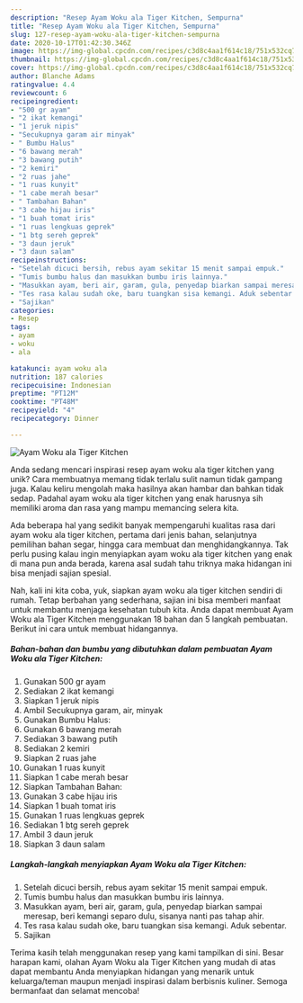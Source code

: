 ```yaml
---
description: "Resep Ayam Woku ala Tiger Kitchen, Sempurna"
title: "Resep Ayam Woku ala Tiger Kitchen, Sempurna"
slug: 127-resep-ayam-woku-ala-tiger-kitchen-sempurna
date: 2020-10-17T01:42:30.346Z
image: https://img-global.cpcdn.com/recipes/c3d8c4aa1f614c18/751x532cq70/ayam-woku-ala-tiger-kitchen-foto-resep-utama.jpg
thumbnail: https://img-global.cpcdn.com/recipes/c3d8c4aa1f614c18/751x532cq70/ayam-woku-ala-tiger-kitchen-foto-resep-utama.jpg
cover: https://img-global.cpcdn.com/recipes/c3d8c4aa1f614c18/751x532cq70/ayam-woku-ala-tiger-kitchen-foto-resep-utama.jpg
author: Blanche Adams
ratingvalue: 4.4
reviewcount: 6
recipeingredient:
- "500 gr ayam"
- "2 ikat kemangi"
- "1 jeruk nipis"
- "Secukupnya garam air minyak"
- " Bumbu Halus"
- "6 bawang merah"
- "3 bawang putih"
- "2 kemiri"
- "2 ruas jahe"
- "1 ruas kunyit"
- "1 cabe merah besar"
- " Tambahan Bahan"
- "3 cabe hijau iris"
- "1 buah tomat iris"
- "1 ruas lengkuas geprek"
- "1 btg sereh geprek"
- "3 daun jeruk"
- "3 daun salam"
recipeinstructions:
- "Setelah dicuci bersih, rebus ayam sekitar 15 menit sampai empuk."
- "Tumis bumbu halus dan masukkan bumbu iris lainnya."
- "Masukkan ayam, beri air, garam, gula, penyedap biarkan sampai meresap, beri kemangi separo dulu, sisanya nanti pas tahap ahir."
- "Tes rasa kalau sudah oke, baru tuangkan sisa kemangi. Aduk sebentar."
- "Sajikan"
categories:
- Resep
tags:
- ayam
- woku
- ala

katakunci: ayam woku ala 
nutrition: 187 calories
recipecuisine: Indonesian
preptime: "PT12M"
cooktime: "PT48M"
recipeyield: "4"
recipecategory: Dinner

---
```



![Ayam Woku ala Tiger Kitchen](https://img-global.cpcdn.com/recipes/c3d8c4aa1f614c18/751x532cq70/ayam-woku-ala-tiger-kitchen-foto-resep-utama.jpg)

Anda sedang mencari inspirasi resep ayam woku ala tiger kitchen yang unik? Cara membuatnya memang tidak terlalu sulit namun tidak gampang juga. Kalau keliru mengolah maka hasilnya akan hambar dan bahkan tidak sedap. Padahal ayam woku ala tiger kitchen yang enak harusnya sih memiliki aroma dan rasa yang mampu memancing selera kita.

Ada beberapa hal yang sedikit banyak mempengaruhi kualitas rasa dari ayam woku ala tiger kitchen, pertama dari jenis bahan, selanjutnya pemilihan bahan segar, hingga cara membuat dan menghidangkannya. Tak perlu pusing kalau ingin menyiapkan ayam woku ala tiger kitchen yang enak di mana pun anda berada, karena asal sudah tahu triknya maka hidangan ini bisa menjadi sajian spesial.




Nah, kali ini kita coba, yuk, siapkan ayam woku ala tiger kitchen sendiri di rumah. Tetap berbahan yang sederhana, sajian ini bisa memberi manfaat untuk membantu menjaga kesehatan tubuh kita. Anda dapat membuat Ayam Woku ala Tiger Kitchen menggunakan 18 bahan dan 5 langkah pembuatan. Berikut ini cara untuk membuat hidangannya.

<!--inarticleads1-->

##### Bahan-bahan dan bumbu yang dibutuhkan dalam pembuatan Ayam Woku ala Tiger Kitchen:

1. Gunakan 500 gr ayam
1. Sediakan 2 ikat kemangi
1. Siapkan 1 jeruk nipis
1. Ambil Secukupnya garam, air, minyak
1. Gunakan  Bumbu Halus:
1. Gunakan 6 bawang merah
1. Sediakan 3 bawang putih
1. Sediakan 2 kemiri
1. Siapkan 2 ruas jahe
1. Gunakan 1 ruas kunyit
1. Siapkan 1 cabe merah besar
1. Siapkan  Tambahan Bahan:
1. Gunakan 3 cabe hijau iris
1. Siapkan 1 buah tomat iris
1. Gunakan 1 ruas lengkuas geprek
1. Sediakan 1 btg sereh geprek
1. Ambil 3 daun jeruk
1. Siapkan 3 daun salam




<!--inarticleads2-->

##### Langkah-langkah menyiapkan Ayam Woku ala Tiger Kitchen:

1. Setelah dicuci bersih, rebus ayam sekitar 15 menit sampai empuk.
1. Tumis bumbu halus dan masukkan bumbu iris lainnya.
1. Masukkan ayam, beri air, garam, gula, penyedap biarkan sampai meresap, beri kemangi separo dulu, sisanya nanti pas tahap ahir.
1. Tes rasa kalau sudah oke, baru tuangkan sisa kemangi. Aduk sebentar.
1. Sajikan




Terima kasih telah menggunakan resep yang kami tampilkan di sini. Besar harapan kami, olahan Ayam Woku ala Tiger Kitchen yang mudah di atas dapat membantu Anda menyiapkan hidangan yang menarik untuk keluarga/teman maupun menjadi inspirasi dalam berbisnis kuliner. Semoga bermanfaat dan selamat mencoba!

